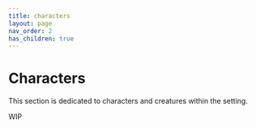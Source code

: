 ```yaml
---
title: characters
layout: page
nav_order: 2
has_children: true
---
```


# Characters
This section is dedicated to characters and creatures within the setting.

WIP